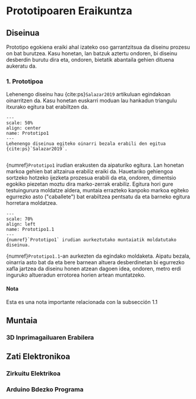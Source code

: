 # Prototipoaren Eraikuntza

## Diseinua

Prototipo egokiena eraiki ahal izateko oso garrantzitsua da diseinu prozesu on bat burutzea. Kasu honetan, lan batzuk aztertu ondoren, bi diseinu desberdin burutu dira eta, ondoren, bietatik abantaila gehien dituena aukeratu da. 

### 1. Prototipoa

Lehenengo diseinu hau {cite:ps}`Salazar2019` artikuluan egindakoan oinarritzen da. Kasu honetan euskarri moduan lau hankadun triangulu itxurako egitura bat erabiltzen da.

```{figure} ./Irudiak/Prototipo1.png
---
scale: 50%
align: center
name: Prototipo1
---
Lehenengo diseinua egiteko oinarri bezala erabili den egitua {cite:ps}`Salazar2019`.
    
```

{numref}`Prototipo1` irudian erakusten da aipaturiko egitura. Lan honetan markoa gehien bat altzairua erabiliz eraiki da. Hauetariko gehiengoa sortzeko hotzeko ijezketa prozesua erabili da eta, ondoren, dimentsio egokiko piezetan moztu dira marko-zerrak erabiliz. Egitura hori gure testuingurura moldatze aldera, muntaia errazteko kanpoko markoa egiteko egurrezko asto ("caballete") bat erabiltzea pentsatu da eta barneko egitura horretara moldatzea. 

```{figure} ./Irudiak/Marko2.png
---
scale: 70%
align: left
name: Prototipo1.1
---
{numref}`Prototipo1` irudian aurkeztutako muntaiatik moldatutako diseinua. 
```

{numref}`Prototipo1.1`-an aurkezten da egindako moldaketa. Aipatu bezala, oinarria asto bat da eta bere barnean altuera desberdinetan bi egurrezko xafla jartzea da diseinu honen atzean dagoen idea, ondoren, metro erdi inguruko altueradun errotorea horien artean muntatzeko.
#### Nota

Esta es una nota importante relacionada con la subsección 1.1

## Muntaia

### 3D Inprimagailuaren Erabilera

## Zati Elektronikoa

### Zirkuitu Elektrikoa

### Arduino Bdezko Programa
